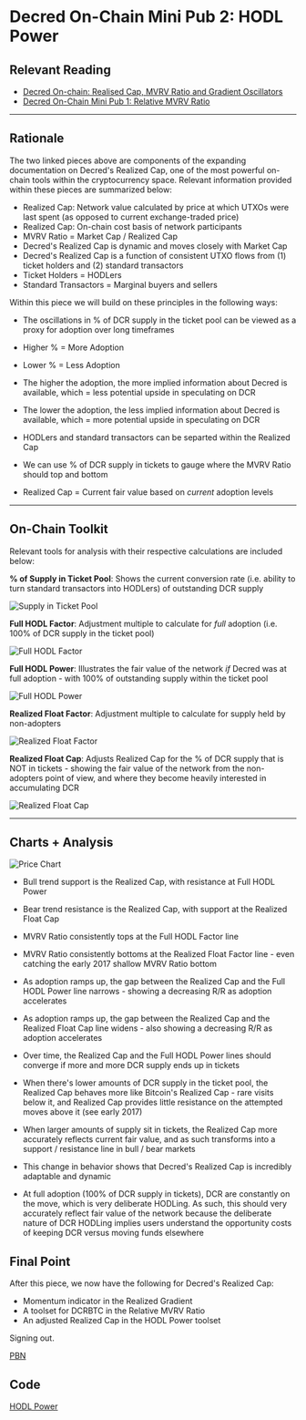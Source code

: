 # Decred On-Chain Mini Pub 2: HODL Power 

## Relevant Reading

- [Decred On-chain: Realised Cap, MVRV Ratio and Gradient Oscillators](https://medium.com/decred/decred-on-chain-realised-cap-mvrv-ratio-and-gradient-oscillators-a36ed2cc8182)
- [Decred On-Chain Mini Pub 1: Relative MVRV Ratio](https://github.com/permabullnino/nino_on_chain/blob/master/RESEARCH/DCR%20On-Chain%20Mini%20Pubs/1%20-%20Relative%20MVRV%20Ratio.md)

---

## Rationale

The two linked pieces above are components of the expanding documentation on Decred's Realized Cap, one of the most powerful on-chain tools within the cryptocurrency space. Relevant information provided within these pieces are summarized below:

- Realized Cap: Network value calculated by price at which UTXOs were last spent (as opposed to current exchange-traded price)
- Realized Cap: On-chain cost basis of network participants
- MVRV Ratio = Market Cap / Realized Cap
- Decred's Realized Cap is dynamic and moves closely with Market Cap 
- Decred's Realized Cap is a function of consistent UTXO flows from (1) ticket holders and (2) standard transactors
- Ticket Holders = HODLers
- Standard Transactors = Marginal buyers and sellers

Within this piece we will build on these principles in the following ways:

- The oscillations in % of DCR supply in the ticket pool can be viewed as a proxy for adoption over long timeframes
- Higher % = More Adoption
- Lower % = Less Adoption
- The higher the adoption, the more implied information about Decred is available, which = less potential upside in speculating on DCR
- The lower the adoption, the less implied information about Decred is available, which = more potential upside in speculating on DCR

- HODLers and standard transactors can be separted within the Realized Cap
- We can use % of DCR supply in tickets to gauge where the MVRV Ratio should top and bottom
- Realized Cap = Current fair value based on *current* adoption levels

---

## On-Chain Toolkit

Relevant tools for analysis with their respective calculations are included below:

**% of Supply in Ticket Pool**: Shows the current conversion rate (i.e. ability to turn standard transactors into HODLers) of outstanding DCR supply

![Supply in Ticket Pool](https://github.com/permabullnino/nino_on_chain/blob/master/RESEARCH/DCR%20On-Chain%20Mini%20Pub%20Images/2%20-%20HODL%20Power%20Images/Supply%20in%20Ticket%20Pool.PNG)

**Full HODL Factor**: Adjustment multiple to calculate for *full* adoption (i.e. 100% of DCR supply in the ticket pool)

![Full HODL Factor](https://github.com/permabullnino/nino_on_chain/blob/master/RESEARCH/DCR%20On-Chain%20Mini%20Pub%20Images/2%20-%20HODL%20Power%20Images/Full%20HODL%20Factor.PNG)

**Full HODL Power**: Illustrates the fair value of the network *if* Decred was at full adoption - with 100% of outstanding supply within the ticket pool

![Full HODL Power](https://github.com/permabullnino/nino_on_chain/blob/master/RESEARCH/DCR%20On-Chain%20Mini%20Pub%20Images/2%20-%20HODL%20Power%20Images/Full%20HODL%20Power.PNG)

**Realized Float Factor**: Adjustment multiple to calculate for supply held by non-adopters

![Realized Float Factor](https://github.com/permabullnino/nino_on_chain/blob/master/RESEARCH/DCR%20On-Chain%20Mini%20Pub%20Images/2%20-%20HODL%20Power%20Images/Realized%20Float%20Factor.PNG)

**Realized Float Cap**: Adjusts Realized Cap for the % of DCR supply that is NOT in tickets - showing the fair value of the network from the non-adopters point of view, and where they become heavily interested in accumulating DCR

![Realized Float Cap](https://github.com/permabullnino/nino_on_chain/blob/master/RESEARCH/DCR%20On-Chain%20Mini%20Pub%20Images/2%20-%20HODL%20Power%20Images/Realized%20Float%20Cap.PNG)

---

## Charts + Analysis

![Price Chart](https://github.com/permabullnino/nino_on_chain/blob/master/RESEARCH/DCR%20On-Chain%20Mini%20Pub%20Images/2%20-%20HODL%20Power%20Images/Price%20Chart.PNG)

- Bull trend support is the Realized Cap, with resistance at Full HODL Power
- Bear trend resistance is the Realized Cap, with support at the Realized Float Cap

- MVRV Ratio consistently tops at the Full HODL Factor line
- MVRV Ratio consistently bottoms at the Realized Float Factor line - even catching the early 2017 shallow MVRV Ratio bottom
- As adoption ramps up, the gap between the Realized Cap and the Full HODL Power line narrows - showing a decreasing R/R as adoption accelerates
- As adoption ramps up, the gap between the Realized Cap and the Realized Float Cap line widens - also showing a decreasing R/R as adoption accelerates
- Over time, the Realized Cap and the Full HODL Power lines should converge if more and more DCR supply ends up in tickets

- When there's lower amounts of DCR supply in the ticket pool, the Realized Cap behaves more like Bitcoin's Realized Cap - rare visits below it, and Realized Cap provides little resistance on the attempted moves above it (see early 2017)
- When larger amounts of supply sit in tickets, the Realized Cap more accurately reflects current fair value, and as such transforms into a support / resistance line in bull / bear markets
- This change in behavior shows that Decred's Realized Cap is incredibly adaptable and dynamic
- At full adoption (100% of DCR supply in tickets), DCR are constantly on the move, which is very deliberate HODLing. As such, this should very accurately reflect fair value of the network because the deliberate nature of DCR HODLing implies users understand the opportunity costs of keeping DCR versus moving funds elsewhere

## Final Point

After this piece, we now have the following for Decred's Realized Cap:

- Momentum indicator in the Realized Gradient
- A toolset for DCRBTC in the Relative MVRV Ratio 
- An adjusted Realized Cap in the HODL Power toolset

Signing out.

[PBN](https://twitter.com/PermabullNino)

## Code

[HODL Power](https://github.com/permabullnino/nino_on_chain/blob/master/DCR/DCR_CM_2.4%20-%20HODL%20POWER.py)